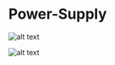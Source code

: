 # Power-Supply

![alt text](https://github.com/LumbermanOne/Power-Supply/blob/main/KiCAD/Power%20Supply.svg)

![alt text](https://github.com/LumbermanOne/Power-Supply/blob/main/KiCAD/Power%20Supply.png)
